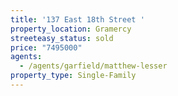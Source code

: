 ```yaml
---
title: '137 East 18th Street '
property_location: Gramercy
streeteasy_status: sold
price: "7495000"
agents:
  - /agents/garfield/matthew-lesser
property_type: Single-Family
---
```

